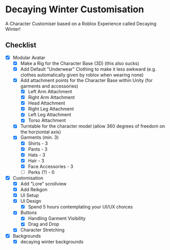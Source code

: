 # Decaying Winter Customisation
A Character Customiser based on a Roblox Experience called Decaying Winter!

## Checklist
- [x] Modular Avatar
  - [x] Make a Rig for the Character Base (3D) (this also sucks)
  - [x] Add Default "Underwear" Clothing to make it less awkward (e.g. clothes automatically given by roblox when wearing none)
  - [x] Add attachment points for the Character Base within Unity (for garments and accessories)
    - [x] Left Arm Attachment
    - [x] Right Arm Attachment
    - [x] Head Attachment
    - [x] Right Leg Attachment
    - [x] Left Leg Attachment
    - [x] Torso Attachment  
  - [x] Turntable for the character model (allow 360 degrees of freedom on the horziontal axis)
  - [x] Garments (min. 3)
    - [x] Shirts - 3
    - [x] Pants - 3
    - [x] Hats - 3
    - [x] Hair - 3
    - [x] Face Accessories - 3
    - [ ] Perks (?) - 0
- [x] Customisation
  - [x] Add "Lore" scrollview
  - [x] Add Reikgon  
  - [x] UI Setup
  - [x] UI Design
    - [x] Spend 5 hours contemplating your UI/UX choices 
  - [x] Buttons
    - [x] Handling Garment Visibility
    - [x] Drag and Drop
  - [x] Character Stretching
- [x] Backgrounds
  - [x] decaying winter backgrounds 
